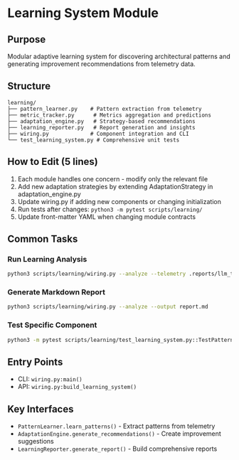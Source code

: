 # Learning System Module

## Purpose
Modular adaptive learning system for discovering architectural patterns and generating improvement recommendations from telemetry data.

## Structure
```
learning/
├── pattern_learner.py    # Pattern extraction from telemetry
├── metric_tracker.py      # Metrics aggregation and predictions
├── adaptation_engine.py   # Strategy-based recommendations
├── learning_reporter.py   # Report generation and insights
├── wiring.py             # Component integration and CLI
└── test_learning_system.py # Comprehensive unit tests
```

## How to Edit (5 lines)
1. Each module handles one concern - modify only the relevant file
2. Add new adaptation strategies by extending AdaptationStrategy in adaptation_engine.py
3. Update wiring.py if adding new components or changing initialization
4. Run tests after changes: `python3 -m pytest scripts/learning/`
5. Update front-matter YAML when changing module contracts

## Common Tasks

### Run Learning Analysis
```bash
python3 scripts/learning/wiring.py --analyze --telemetry .reports/llm_telemetry.jsonl
```

### Generate Markdown Report
```bash
python3 scripts/learning/wiring.py --analyze --output report.md
```

### Test Specific Component
```bash
python3 -m pytest scripts/learning/test_learning_system.py::TestPatternLearner
```

## Entry Points
- CLI: `wiring.py:main()`
- API: `wiring.py:build_learning_system()`

## Key Interfaces
- `PatternLearner.learn_patterns()` - Extract patterns from telemetry
- `AdaptationEngine.generate_recommendations()` - Create improvement suggestions
- `LearningReporter.generate_report()` - Build comprehensive reports